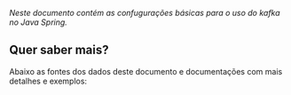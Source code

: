 *Neste documento contém as confugurações básicas para o uso do kafka no Java Spring.*

## Quer saber mais?

Abaixo as fontes dos dados deste documento e documentações com mais detalhes e exemplos:

